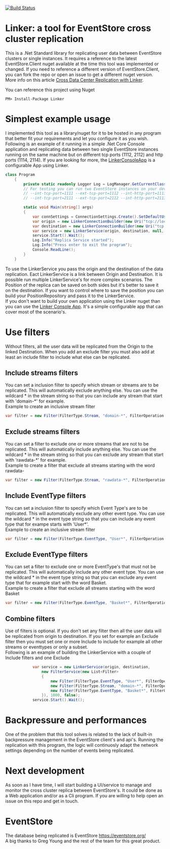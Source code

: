 [![Build Status](https://dev.azure.com/riccardone/EventStore.Linker/_apis/build/status/riccardone.EventStore.Tools.Linker?branchName=master)](https://dev.azure.com/riccardone/EventStore.Linker/_build/latest?definitionId=7&branchName=master)

# Linker: a tool for EventStore cross cluster replication
This is a .Net Standard library for replicating user data between EventStore clusters or single instances. It requires a reference to the latest EventStore.Client nuget available at the time this tool was implemented or changed. If you need to reference a different version of EventStore.Client, you can fork the repo or open an issue to get a different nuget version. More info on this article [Cross Data Center Replication with Linker](http://www.dinuzzo.co.uk/2019/11/17/cross-data-center-replication-with-linker/).  
  
You can reference this project using Nuget
```
PM> Install-Package Linker  
```

# Simplest example usage
I implemented this tool as a library/nuget for it to be hosted in any program that better fit your requirements and let you configure it as you wish. 
Following is an example of it running in a simple .Net Core Console application and replicating data between two single EventStore instances running on the same machine but on different tcp ports (1112, 2112) and http ports (1114, 2114). If you are looking for more, the [LinkerConsoleApp](https://github.com/riccardone/EventStore.Tools.LinkerConsoleApp) is a configurable App using Linker. 
```c#
class Program
    {
        private static readonly Logger Log = LogManager.GetCurrentClassLogger();
        // For testing you can run two EventStore instances on your dev machine with the following settings
        // --int-tcp-port=1111 --ext-tcp-port=1112 --int-http-port=1113 --ext-http-port=1114
        // --int-tcp-port=2111 --ext-tcp-port=2112 --int-http-port=2113 --ext-http-port=2114

        static void Main(string[] args)
        {
            var connSettings = ConnectionSettings.Create().SetDefaultUserCredentials(new UserCredentials("admin", "changeit"));
            var origin = new LinkerConnectionBuilder(new Uri("tcp://localhost:1112"), connSettings, "origin-01");
            var destination = new LinkerConnectionBuilder(new Uri("tcp://localhost:2112"), connSettings, "destination-01");            
            var service = new LinkerService(origin, destination, null, Settings.Default());
            service.Start().Wait();
            Log.Info("Replica Service started");            
            Log.Info("Press enter to exit the program");
            Console.ReadLine();
        }
    }
```
To use the LinkerService you pass the origin and the destination of the data replication. Eact LinkerService is a link between Origin and Destination. It is possible run multiple LinkerService's for more complex scenarios. The Position of the replica can be saved on both sides but it's better to save it on the destination. If you want to control where to save the position you can build your PositionRepository and pass it to the LinkerService.  
If you don't want to build your own application using the Linker nuget than you can use the [Linker Console App](https://github.com/riccardone/EventStore.Tools.LinkerConsoleApp). It's a simple configurable app that can cover most of the scenario's.
  
# Use filters 
Without filters, all the user data will be replicated from the Origin to the linked Destination. When you add an exclude filter you must also add at least an include filter to include what else can be replicated.
## Include streams filters
You can set a inclusion filter to specify which stream or streams are to be replicated. This will automatically exclude anything else. You can use the wildcard * in the stream string so that you can include any stream that start with 'domain-*' for example.  
Example to create an inclusive stream filter  
```c#
var filter = new Filter(FilterType.Stream, "domain-*", FilterOperation.Include);
```
## Exclude streams filters 
You can set a filter to exclude one or more streams that are not to be replicated. This will automatically include anything else. You can use the wildcard * in the stream string so that you can exclude any stream that start with 'rawdata-*' for example.  
Example to create a filter that exclude all streams starting with the word rawdata- 
```c#
var filter = new Filter(FilterType.Stream, "rawdata-*", FilterOperation.Exclude);
```
## Include EventType filters  
You can set a inclusion filter to specify which Event Type's are to be replicated. This will automatically exclude any other event type. You can use the wildcard * in the event type string so that you can include any event type that for exampe starts with 'User*'.  
Example to create an inclusive stream filter  
```c#
var filter = new Filter(FilterType.EventType, "User*", FilterOperation.Include);
```
## Exclude EventType filters 
You can set a filter to exclude one or more EventType's that must not be replicated. This will automatically include any other event type. You can use the wildcard * in the event type string so that you can exclude any event type that for example start with the word Basket.  
Example to create a filter that exclude all streams starting with the word Basket 
```c#
var filter = new Filter(FilterType.EventType, "Basket*", FilterOperation.Exclude);
```
## Combine filters
Use of filters is optional. If you don't set any filter then all the user data will be replicated from origin to destination. If you set for example an Exclude filter then you must set one or more Include to include for example all other streams or eventtypes or only a subset.  
Following is an example of building the LinkerService with a couple of Include filters and one Exclude
```c#
            var service = new LinkerService(origin, destination, 
                new FilterService(new List<Filter>
                {
                    new Filter(FilterType.EventType, "User*", FilterOperation.Include),
                    new Filter(FilterType.Stream, "domain-*", FilterOperation.Include),
                    new Filter(FilterType.EventType, "Basket*", FilterOperation.Exclude)
                }), 1000, false);
            service.Start().Wait();
```
# Backpressure and performances 
One of the problem that this tool solves is related to the lack of built-in backpressure management in the EventStore client's and api's. Running the replication with this program, the logic will continuosly adapt the network settings depending on the number of events being replicated.
  
# Next development  
As soon as I have time, I will start building a UI/service to manage and monitor the cross cluster replica between EventStore's. It could be done as a Web application and/or as a Cli program. If you are willing to help open an issue on this repo and get in touch. 
  
# EventStore
The database being replicated is EventStore https://eventstore.org/   
A big thanks to Greg Young and the rest of the team for this great product.
